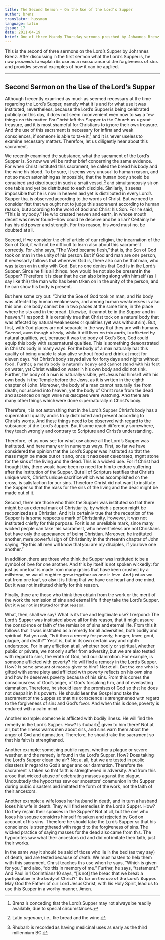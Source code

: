 ```yaml
---
title: The Second Sermon – On the Use of the Lord’s Supper
author: brenz
translator: hussman
language: Latin
issue: 17
date: 2011-04-19 
brief: One of three Maundy Thursday sermons preached by Johannes Brenz.
---
```


This is the second of three sermons on the Lord’s Supper by Johannes Brenz. After discussing in the first sermon what the Lord’s Supper is, he now proceeds to explain its use as a reassurance of the forgiveness of sins and provides several examples of how it can be applied.

---

## Second Sermon on the Use of the Lord’s Supper
      
Although I recently examined as much as seemed necessary at the time regarding the Lord’s Supper, namely what it is and for what use it was instituted, nevertheless, because the Lord’s Supper is being celebrated publicly on this day, it does not seem inconvenient even now to say a few things on this matter. For Christ left this Supper to the Church as a great treasure, and it is most shameful for Christians to ignore their own treasure. And the use of this sacrament is necessary for infirm and weak consciences, if someone is able to take it,[^1] and it is never useless to examine necessary matters. Therefore, let us diligently hear about this sacrament.

We recently examined the substance, what the sacrament of the Lord’s Supper is. So now we will be rather brief concerning the same evidence. For when Christ instituted this sacrament, he called the bread his body and the wine his blood. To be sure, it seems very unusual to human reason, and not so much astonishing as impossible, that the human body should be contained and distributed in such a small vessel,[^2] and simultaneously sit on one table and yet be distributed to each disciple. Similarly, it seems impossible that he is now in heaven and yet is distributed in every Lord’s Supper that is observed according to the words of Christ. But we need to consider first that we ought not to judge this sacrament according to human reason, but according to the word of God and Christ his Son. For he said, “This is my body.” He who created heaven and earth, in whose mouth deceit was never found––how could he deceive and be a liar? Certainly he has his old power and strength. For this reason, his word must not be doubted at all. 

Second, if we consider the chief article of our religion, the incarnation of the Son of God, it will not be difficult to learn also about this sacrament correctly. For John says, “The Word became flesh,” that is, the Son of God took on man in the unity of his person. But if God and man are one person, it necessarily follows that wherever God is, there also can be that man, who was taken on in unity with God. But no one denies that God is in the Lord’s Supper. Since he fills all things, how would he not also be present in the Supper? Therefore it is clear that he can also bring along with himself (as I say like this) the man who has been taken on in the unity of the person, and he can show his body is present. 

But here some cry out: “Christ the Son of God took on man, and his body was affected by human weaknesses, and among human weaknesses is also this one: one body cannot be in two places at the same time, in the place where he sits and in the bread. Likewise, it cannot be in the Supper and in heaven.” I respond: It is certainly true that Christ took on a natural body that was affected by natural weaknesses or qualities (yet was without sin). But, first, with God places are not separate in the way that they are with humans. Second, even though a body, while it still lives on this earth, is affected by natural qualities, yet, because it was the body of God’s Son, God could equip this body with supernatural qualities. This is something demonstrated in Christ’s body in many ways. For the body of a man naturally has this quality of being unable to stay alive without food and drink at most for eleven days. Yet Christ’s body stayed alive for forty days and nights without food. Further, a man’s body is naturally heavy and cannot stand with his feet on water, yet Christ walked on water in his own body and did not sink. Further, the body of a man is naturally visible, yet Jesus hid himself with his own body in the Temple before the Jews, as it is written in the eighth chapter of John. Moreover, the body of a man cannot naturally rise from death, nor ascend into heaven, yet the body of Christ rose from the dead and ascended on high while his disciples were watching. And there are many other things which were done supernaturally in Christ’s body. 

Therefore, it is not astonishing that in the Lord’s Supper Christ’s body has a supernatural quality and is truly distributed and present according to Christ’s words. And these things need to be observed with regard to the substance of the Lord’s Supper. But if some teach differently somewhere, they teach wrongly and contrary to Scripture and Christ’s understanding. 

Therefore, let us now see for what use above all the Lord’s Supper was instituted. And here many err in numerous ways. First, so far we have considered the opinion that the Lord’s Supper was instituted so that the mass might be made out of it and, once it had been celebrated, might atone for the sins of the living and the dead. This is a wicked use. For if Christ had thought this, there would have been no need for him to endure suffering after the institution of the Supper. But all of Scripture testifies that Christ’s unique work, Christ’s unique sacrifice which was accomplished on the cross, is satisfaction for our sins. Therefore Christ did not want to institute the Supper so that the mass for the sins of the living and the dead might be made out of it. 

Second, there are those who think the Supper was instituted so that there might be an external mark of Christianity, by which a person might be recognized as a Christian. And it is certainly true that the reception of the Supper is in some respects a mark of Christianity. However, it was not instituted chiefly for this purpose. For it is an unreliable mark, since many wicked people can take this sacrament, who nevertheless are not Christians but have only the appearance of being Christian. Moreover, he instituted another, more powerful sign of Christianity in the thirteenth chapter of John saying, “By this all men will know that you are my disciples, if you love one another.” 

In addition, there are those who think the Supper was instituted to be a symbol of love for one another. And this by itself is not spoken wickedly: for just as one loaf is made from many grains that have been crushed by a millstone, so we all ought to grow together as one in love. And just as we eat from one loaf, so also it is fitting that we have one heart and one mind. But it was not instituted chiefly for this reason. 

Finally, there are those who think they obtain from the work or the merit of the work the remission of sins and eternal life if they take the Lord’s Supper. But it was not instituted for that reason. 

What, then, shall we say? What is its true and legitimate use? I respond: The Lord’s Supper was instituted above all for this reason, that it might assure the conscience or faith of the remission of sins and eternal life. From this it follows that it was instituted as a remedy for all adversities, both bodily and spiritual. But you ask, “Is it then a remedy for poverty, hunger, fever, gout, plague, and death?” Yes it is, but in its own certain way and rightly understood. For in any affliction at all, whether bodily or spiritual, whether public or private, we not only suffer from adversity, but we are also tested with regard to sins, the wrath of God, and our damnation. For example, is someone afflicted with poverty? He will find a remedy in the Lord’s Supper. How? Is some amount of money given to him? Not at all. But the one who is gifted with some piety and afflicted with poverty reflects on his own sins and how he deserves poverty because of his sins. From this comes the consciousness of God’s anger, of God’s forsaking him, and of everlasting damnation. Therefore, he should learn the promises of God so that he does not despair in his poverty. He should hear the Gospel and take the sacrament of the Supper so that his conscience is strengthened with regard to the forgiveness of sins and God’s favor. And when this is done, poverty is endured with a calm mind. 

Another example: someone is afflicted with bodily illness. He will find the remedy in the Lord’s Supper. How? Is rhubarb[^3] given to him there? Not at all, but the illness warns men about sins, and sins warn them about the anger of God and damnation. Therefore, he should take the sacrament so that his faith is strengthened. 

Another example: something public rages, whether a plague or severe weather, and the remedy is found in the Lord’s Supper. How? Does taking the Lord’s Supper clean the air? Not at all, but we are tested in public disasters in regard to God’s anger and our damnation. Therefore the sacrament is taken so that faith is strengthened in adversity. And from this arose that wicked abuse of celebrating masses against the plague. Undoubtedly the hypocrites saw our ancestors’ communion in the Supper during public disasters and imitated the form of the work, not the faith of their ancestors. 

Another example: a wife loses her husband in death, and in turn a husband loses his wife in death. They will find remedies in the Lord’s Supper. How? Do they regain their spouses in the Supper? Not at all, but the one who loses his spouse considers himself forsaken and rejected by God on account of his sins. Therefore he should take the Lord’s Supper so that his conscience is strengthened with regard to the forgiveness of sins. The wicked practice of saying masses for the dead also came from this. The hypocrites saw what their ancestors did and did not imitate their faith, just their works. 

In the same way it should be said of those who lie in the bed (as they say) of death, and are tested because of death. We must hasten to help them with this sacrament. Christ teaches this use when he says, “Which is given for you,” and also, “do this in memory of me.” Further, he says, “testament.” And Paul in 1 Corinthians 10 says, “[is not] the bread that we break a participation in the body of Christ?” So far on the use of the Lord’s Supper. May God the Father of our Lord Jesus Christ, with his Holy Spirit, lead us to use this Supper in a worthy manner. Amen.

[^1]: Brenz is conceding that the Lord’s Supper may not always be readily available, due to special circumstances.

[^2]: Latin *organum*, i.e., the bread and the wine.

[^3]: Rhubarb is recorded as having medicinal uses as early as the third millennium BC.